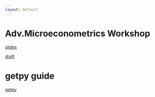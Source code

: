 ```yaml
---
layout: default
---
```


# Adv.Microeconometrics Workshop
[slides](files/workshop.pdf)

[draft](filer/main.pdf)



# getpy guide
[getpy](getpy/)
